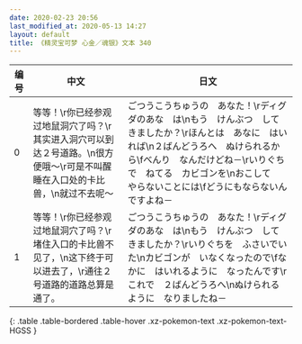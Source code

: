 ```yaml
---
date: 2020-02-23 20:56
last_modified_at: 2020-05-13 14:27
layout: default
title: 《精灵宝可梦 心金／魂银》文本 340
---
```

| 编号 | 中文 | 日文 |
| ---- | ---- | ---- |
| 0 | 等等！\r你已经参观过地鼠洞穴了吗？\r其实进入洞穴可以到达２号道路。\n很方便哦～\r可是不叫醒睡在入口处的卡比兽，\n就过不去呢～ | ごつうこうちゅうの　あなた！\rディグダのあな　は\nもう　けんぶつ　してきましたか？\rほんとは　あなに　はいれば\n２ばんどうろへ　ぬけられるから\fべんり　なんだけどね－\rいりぐちで　ねてる　カビゴンを\nおこして　やらないことには\fどうにもならないんですよね－ |
| 1 | 等等！\r你已经参观过地鼠洞穴了吗？\r堵住入口的卡比兽不见了，\n这下终于可以进去了，\r通往２号道路的道路总算是通了。 | ごつうこうちゅうの　あなた！\rディグダのあな　は\nもう　けんぶつ　してきましたか？\rいりぐちを　ふさいでいた\nカビゴンが　いなくなったので\fなかに　はいれるように　なったんです\rこれで　２ばんどうろへ\nぬけられるように　なりましたね－ |
{: .table .table-bordered .table-hover .xz-pokemon-text .xz-pokemon-text-HGSS }